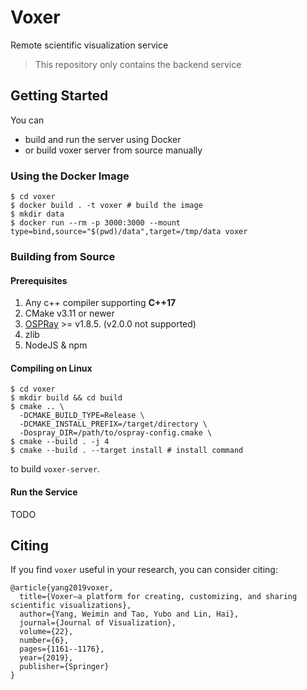# Voxer

Remote scientific visualization service

> This repository only contains the backend service

## Getting Started

You can
- build and run the server using Docker 
- or build voxer server from source manually

### Using the Docker Image

``` shell
$ cd voxer
$ docker build . -t voxer # build the image
$ mkdir data
$ docker run --rm -p 3000:3000 --mount type=bind,source="$(pwd)/data",target=/tmp/data voxer
```

### Building from Source

#### Prerequisites
1. Any c++ compiler supporting **C++17**
1. CMake v3.11 or newer
1. [OSPRay](http://www.ospray.org) >= v1.8.5. (v2.0.0 not supported)
1. zlib
1. NodeJS & npm

#### Compiling on Linux

``` shell
$ cd voxer
$ mkdir build && cd build
$ cmake .. \
  -DCMAKE_BUILD_TYPE=Release \
  -DCMAKE_INSTALL_PREFIX=/target/directory \
  -Dospray_DIR=/path/to/ospray-config.cmake \
$ cmake --build . -j 4
$ cmake --build . --target install # install command 
```

to build `voxer-server`.

#### Run the Service

TODO

## Citing
If you find `voxer` useful in your research, you can consider citing:
```
@article{yang2019voxer,
  title={Voxer—a platform for creating, customizing, and sharing scientific visualizations},
  author={Yang, Weimin and Tao, Yubo and Lin, Hai},
  journal={Journal of Visualization},
  volume={22},
  number={6},
  pages={1161--1176},
  year={2019},
  publisher={Springer}
}
```
